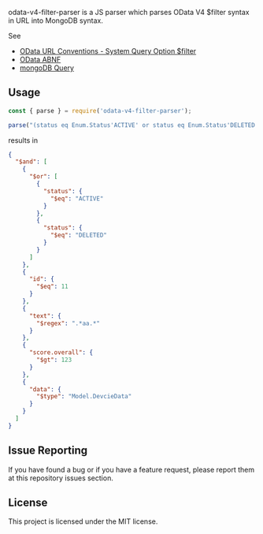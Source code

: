 odata-v4-filter-parser is a JS parser which parses OData V4 $filter syntax in URL into MongoDB syntax.

See

* [OData URL Conventions - System Query Option $filter](http://docs.oasis-open.org/odata/odata/v4.01/cs01/part2-url-conventions/odata-v4.01-cs01-part2-url-conventions.html#_Toc505773218)
* [OData ABNF](http://docs.oasis-open.org/odata/odata/v4.01/cs01/abnf/odata-abnf-construction-rules.txt)
* [mongoDB Query](https://docs.mongodb.com/manual/reference/operator/query/)

## Usage
```js
const { parse } = require('odata-v4-filter-parser');

parse("(status eq Enum.Status'ACTIVE' or status eq Enum.Status'DELETED') and id eq 11 and contains(text, 'aa') and (score/overall gt 123) and isof(data, Model.DevcieData)");
```
results in
```json
{
  "$and": [
    {
      "$or": [
        {
          "status": {
            "$eq": "ACTIVE"
          }
        },
        {
          "status": {
            "$eq": "DELETED"
          }
        }
      ]
    },
    {
      "id": {
        "$eq": 11
      }
    },
    {
      "text": {
        "$regex": ".*aa.*"
      }
    },
    {
      "score.overall": {
        "$gt": 123
      }
    },
    {
      "data": {
        "$type": "Model.DevcieData"
      }
    }
  ]
}
```

## Issue Reporting
If you have found a bug or if you have a feature request, please report them at this repository issues section.

## License
This project is licensed under the MIT license.
